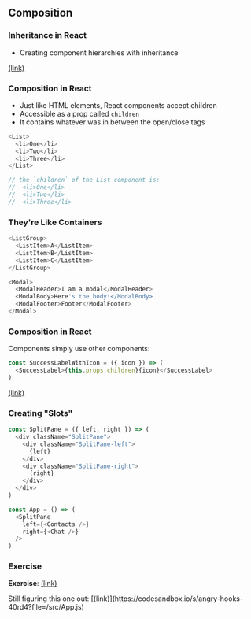 ## Composition

### Inheritance in React

* Creating component hierarchies with inheritance

[(link)](https://codesandbox.io/s/trusting-kare-srouj?file=/src/App.js)

### Composition in React

* Just like HTML elements, React components accept children
* Accessible as a prop called `children`
* It contains whatever was in between the open/close tags

```javascript
<List>
  <li>One</li>
  <li>Two</li>
  <li>Three</li>
</List>

// the `children` of the List component is:
//  <li>One</li>
//  <li>Two</li>
//  <li>Three</li>
```

### They're Like Containers

```javascript
<ListGroup>
  <ListItem>A</ListItem>
  <ListItem>B</ListItem>
  <ListItem>C</ListItem>
</ListGroup>

<Modal>
  <ModalHeader>I am a modal</ModalHeader>
  <ModalBody>Here's the body!</ModalBody>
  <ModalFooter>Footer</ModalFooter>
</Modal>
```

### Composition in React

Components simply use other components:

```javascript
const SuccessLabelWithIcon = ({ icon }) => (
  <SuccessLabel>{this.props.children}{icon}</SuccessLabel>
)
```

[(link)](https://codesandbox.io/s/magical-satoshi-dsq97?file=/src/App.js)

### Creating "Slots"

```javascript
const SplitPane = ({ left, right }) => (
  <div className="SplitPane">
    <div className="SplitPane-left">
      {left}
    </div>
    <div className="SplitPane-right">
      {right}
    </div>
  </div>
)

const App = () => (
  <SplitPane
    left={<Contacts />}
    right={<Chat />}
  />
)
```

### Exercise

**Exercise**: [(link)](https://codesandbox.io/s/hungry-keller-4v8zi?file=/src/styles.scss)

<div class="notes">
Still figuring this one out: [(link)](https://codesandbox.io/s/angry-hooks-40rd4?file=/src/App.js)
</div>
